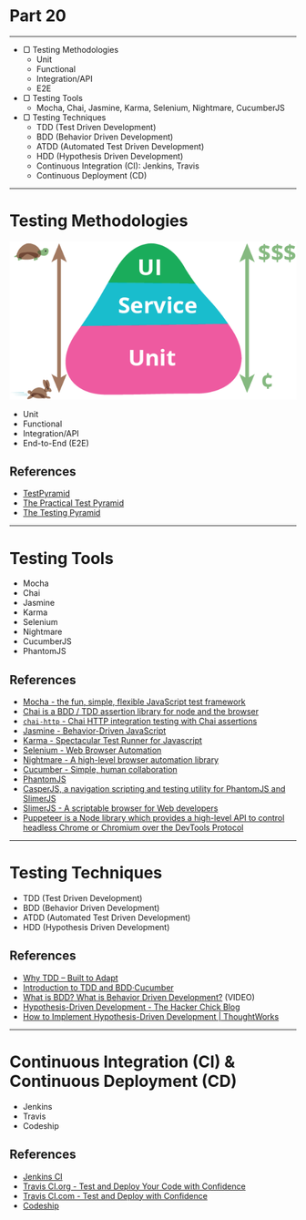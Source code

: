 # Part 20

---

* ▢ Testing Methodologies
  * Unit
  * Functional
  * Integration/API
  * E2E
* ▢ Testing Tools
  * Mocha, Chai, Jasmine, Karma, Selenium, Nightmare, CucumberJS
* ▢ Testing Techniques
  * TDD (Test Driven Development)
  * BDD (Behavior Driven Development)
  * ATDD (Automated Test Driven Development)
  * HDD (Hypothesis Driven Development)
  * Continuous Integration (CI): Jenkins, Travis
  * Continuous Deployment (CD)

---

# Testing Methodologies

![](./assets/test-pyramid.png)

* Unit
* Functional
* Integration/API
* End-to-End (E2E)

## References

* [TestPyramid](https://martinfowler.com/bliki/TestPyramid.html)
* [The Practical Test Pyramid](https://martinfowler.com/articles/practical-test-pyramid.html)
* [The Testing Pyramid](http://www.agilenutshell.com/episodes/41-testing-pyramid)

---

# Testing Tools

* Mocha
* Chai
* Jasmine
* Karma
* Selenium
* Nightmare
* CucumberJS
* PhantomJS

## References

* [Mocha - the fun, simple, flexible JavaScript test framework](https://mochajs.org)
* [Chai is a BDD / TDD assertion library for node and the browser](http://www.chaijs.com)
* [`chai-http` - Chai HTTP integration testing with Chai assertions](https://www.npmjs.com/package/chai-http)
* [Jasmine - Behavior-Driven JavaScript](https://jasmine.github.io)
* [Karma - Spectacular Test Runner for Javascript](https://karma-runner.github.io)
* [Selenium - Web Browser Automation](https://www.seleniumhq.org)
* [Nightmare - A high-level browser automation library](http://www.nightmarejs.org)
* [Cucumber - Simple, human collaboration](https://cucumber.io)
* [PhantomJS](http://phantomjs.org)
* [CasperJS, a navigation scripting and testing utility for PhantomJS and SlimerJS](http://casperjs.org)
* [SlimerJS - A scriptable browser for Web developers](https://slimerjs.org)
* [Puppeteer is a Node library which provides a high-level API to control headless Chrome or Chromium over the DevTools Protocol](https://developers.google.com/web/tools/puppeteer)

---

# Testing Techniques

* TDD (Test Driven Development)
* BDD (Behavior Driven Development)
* ATDD (Automated Test Driven Development)
* HDD (Hypothesis Driven Development)

## References

* [Why TDD – Built to Adapt](https://builttoadapt.io/why-tdd-489fdcdda05e)
* [Introduction to TDD and BDD·Cucumber](https://cucumber.io/blog/2017/05/15/intro-to-bdd-and-tdd)
* [What is BDD? What is Behavior Driven Development?](https://www.youtube.com/watch?v=VS6EEUVZGLE) (VIDEO)
* [Hypothesis-Driven Development - The Hacker Chick Blog](https://hackerchick.com/hypothesis-driven-development)
* [How to Implement Hypothesis-Driven Development | ThoughtWorks](https://www.thoughtworks.com/insights/blog/how-implement-hypothesis-driven-development)

---

# Continuous Integration (CI) & Continuous Deployment (CD)

* Jenkins
* Travis
* Codeship

## References

* [Jenkins CI](https://jenkins.io)
* [Travis CI.org - Test and Deploy Your Code with Confidence](https://travis-ci.org)
* [Travis CI.com - Test and Deploy with Confidence](https://travis-ci.com)
* [Codeship](https://codeship.com)
